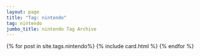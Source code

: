 ```yaml
---
layout: page
title: "Tag: nintendo"
tag: nintendo
jumbo_title: nintendo Tag Archive
---
```


{% for post in site.tags.nintendo%}
{% include card.html %}
{% endfor %}

